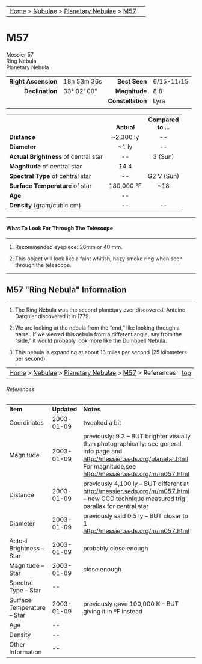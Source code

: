 <script src="../../js/whatsup.js"></script>
<script type="text/javascript">
	var objectName ="M57"
	var objectDesc ="Ring<br/>Planetary Nebula<br/>in the Constellation<br/>Lyra"
	var objectImage="m57.jpg"
</script>

|    |    |
|:---|---:|
|[Home](/notes/#object-notes) > [Nubulae](/notes/#nebulae) > [Planetary Nebulae](../!planetary-nebulae-info) > [M57](#m57)| <div id=whatsup></div> |

# M57

Messier 57<br/>
Ring Nebula<br/>
Planetary Nebula

|   |   |   |   |
|--:|:--|--:|:--|
|**Right Ascension**|18h 53m 36s|**Best Seen**|6/15-11/15|
|**Declination**|33&deg; 02' 00"	|**Magnitude**|8.8|
|   |   |**Constellation**|Lyra|
|   |   |   |   |

|   |   |   |
|---|:---:|:---:|
|   | <br/>**Actual**| **Compared<br/>to ...** |
|**Distance** | ~2,300 ly | -- |
|**Diameter** | ~1 ly | -- |
|**Actual Brightness** of central star| -- | 3 (Sun) |
|**Magnitude** of central star | 14.4 |   |
|**Spectral Type** of central star | -- | G2 V (Sun) |
|**Surface Temperature** of star | 180,000 &deg;F | ~18 |
|**Age** | -- |   |
|**Density** (gram/cubic cm) | -- | -- |

---

#### What To Look For Through The Telescope

---

1.	Recommended eyepiece: 26mm or 40 mm.

2.	This object will look like a faint whitish, hazy smoke ring when seen through the telescope.

---

## M57 "Ring Nebula" Information

---

1.	The Ring Nebula was the second planetary ever discovered.  Antoine Darquier discovered it in 1779.

2.	We are looking at the nebula from the “end,” like looking through a barrel.  If we viewed this nebula from a different angle, say from the “side,” it would probably look more like the Dumbbell Nebula.

3.	This nebula is expanding at about 16 miles per second (25 kilometers per second).

|    |    |
|:---|---:|
|[Home](/notes/#object-notes) > [Nebulae](/notes/#nebulae) > [Planetary Nebulae](../!planetary-nebulae-info) > [M57](#m57) > References| [top](#m57) |

###### References

|             |             |           |
|-------------|-------------|-----------|
| **Item**    | **Updated** | **Notes** |
|Coordinates|2003-01-09|tweaked a bit|
|Magnitude|2003-01-09|previously: 9.3 – BUT brighter visually than photographically: see general info page and <http://messier.seds.org/planetar.html><br/>For magnitude,see <http://messier.seds.org/m/m057.html>|
|Distance|2003-01-09|previously 4,100 ly – BUT different at <http://messier.seds.org/m/m057.html> – new CCD technique measured trig parallax for central star|
|Diameter|2003-01-09|previously said 0.5 ly – BUT closer to 1 <http://messier.seds.org/m/m057.html>|
|Actual Brightness – Star|2003-01-09|probably close enough |
|Magnitude – Star|2003-01-09|close enough|
|Spectral Type – Star| -- |  |
|Surface Temperature – Star|2003-01-09|previously gave 100,000 K – BUT giving it in ºF instead|
|Age| -- |   |
|Density| -- |  |
|Other Information| -- |  |
